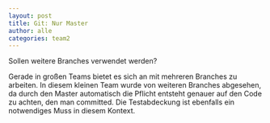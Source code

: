 ```yaml
---
layout: post
title: Git: Nur Master
author: alle
categories: team2
---
```


Sollen weitere Branches verwendet werden?

Gerade in großen Teams bietet es sich an mit mehreren Branches zu arbeiten. In diesem kleinen Team wurde von weiteren Branches
abgesehen, da durch den Master automatisch die Pflicht entsteht genauer auf den Code zu achten, den man committed.
Die Testabdeckung ist ebenfalls ein notwendiges Muss in diesem Kontext. 
